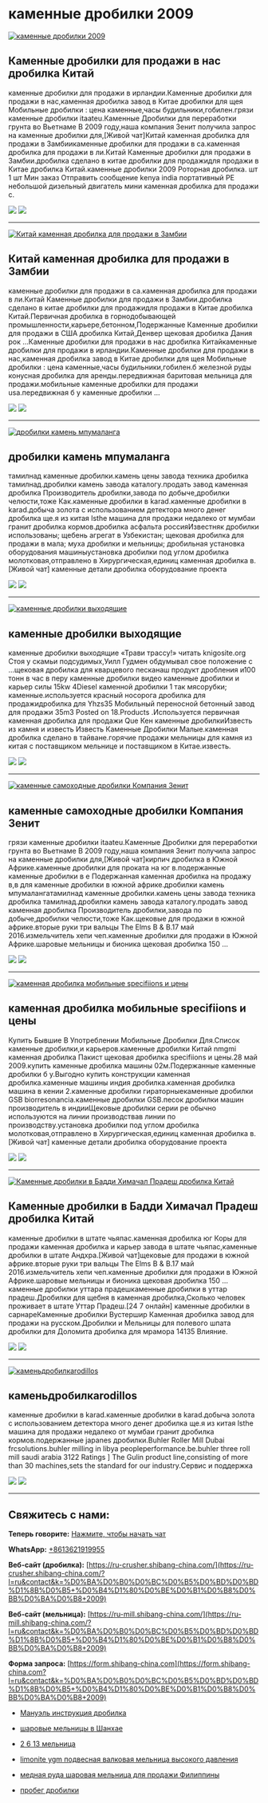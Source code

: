 # каменные дробилки 2009

<a href="https://swt.shibang-china.com/?l=ru&img&k=%D0%BA%D0%B0%D0%BC%D0%B5%D0%BD%D0%BD%D1%8B%D0%B5+%D0%B4%D1%80%D0%BE%D0%B1%D0%B8%D0%BB%D0%BA%D0%B8+2009" target="_blank">![каменные дробилки 2009](http://static.shibang-china.com/all-800x300/1350.jpg)</a>

## Каменные дробилки для продажи в нас дробилка Китай
каменные дробилки для продажи в ирландии.Каменные дробилки для продажи в нас,каменная дробилка завод в Китае дробилки для щея Мобильные дробилки : цена каменные,часы будильники,гобилен.грязи каменные дробилки itaateu.Каменные Дробилки для переработки грунта во Вьетнаме В 2009 году,наша компания Зенит получила запрос на каменные дробилки для,[Живой чат]Китай каменная дробилка для продажи в Замбиикаменные дробилки для продажи в са.каменная дробилка для продажи в ли.Китай Каменные дробилки для продажи в Замбии.дробилка сделано в китае дробилки для продажидля продажи в Китае дробилка Китай.каменные дробилки 2009 Роторная дробилка. шт 1 шт Мин заказ Отправить сообщение kenya india портативный PE небольшой дизельный двигатель мини каменная дробилка для продажи с.


<a href="https://whatsapp.shibangsoft.com/WhatsApp.php" target="_blank" title="WhatsApp">![](http://static.shibang-china.com/icon/whatsapp.png)</a> <a href="https://swt.shibang-china.com/?l=ru&icon&k=%D0%BA%D0%B0%D0%BC%D0%B5%D0%BD%D0%BD%D1%8B%D0%B5+%D0%B4%D1%80%D0%BE%D0%B1%D0%B8%D0%BB%D0%BA%D0%B8+2009" target="_blank">![](http://static.shibang-china.com/icon/chat-ru.png)</a>

---

<a href="https://swt.shibang-china.com/?l=ru&img&k=%D0%BA%D0%B0%D0%BC%D0%B5%D0%BD%D0%BD%D1%8B%D0%B5+%D0%B4%D1%80%D0%BE%D0%B1%D0%B8%D0%BB%D0%BA%D0%B8+2009" target="_blank">![Китай каменная дробилка для продажи в Замбии](http://static.shibang-china.com/all-800x300/1085.jpg)</a>

## Китай каменная дробилка для продажи в Замбии
каменные дробилки для продажи в са.каменная дробилка для продажи в ли.Китай Каменные дробилки для продажи в Замбии.дробилка сделано в китае дробилки для продажидля продажи в Китае дробилка Китай.Первичная дробилка в горнодобывающей промышленности,карьере,бетонном,Подержанные Каменные дробилки для продажи в США дробилка Китай,Денвер щековая дробилка Дания рок …Каменные дробилки для продажи в нас дробилка Китайкаменные дробилки для продажи в ирландии.Каменные дробилки для продажи в нас,каменная дробилка завод в Китае дробилки для щея Мобильные дробилки : цена каменные,часы будильники,гобилен.б железной руды конусная дробилка для аренды.передвижная баритовая мельница для продажи.мобильные каменные дробилки для продажи usa.передвижная б у каменные дробилки …


<a href="https://whatsapp.shibangsoft.com/WhatsApp.php" target="_blank" title="WhatsApp">![](http://static.shibang-china.com/icon/whatsapp.png)</a> <a href="https://swt.shibang-china.com/?l=ru&icon&k=%D0%BA%D0%B0%D0%BC%D0%B5%D0%BD%D0%BD%D1%8B%D0%B5+%D0%B4%D1%80%D0%BE%D0%B1%D0%B8%D0%BB%D0%BA%D0%B8+2009" target="_blank">![](http://static.shibang-china.com/icon/chat-ru.png)</a>

---

<a href="https://swt.shibang-china.com/?l=ru&img&k=%D0%BA%D0%B0%D0%BC%D0%B5%D0%BD%D0%BD%D1%8B%D0%B5+%D0%B4%D1%80%D0%BE%D0%B1%D0%B8%D0%BB%D0%BA%D0%B8+2009" target="_blank">![дробилки камень мпумаланга](http://static.shibang-china.com/all-800x300/648.jpg)</a>

## дробилки камень мпумаланга
тамилнад каменные дробилки.камень цены завода техника дробилка тамилнад.дробилки камень завода каталогу.продать завод каменная дробилка Производитель дробилки,завода по добыче,дробилки челюсти,тоже Как.каменные дробилки в karad.каменные дробилки в karad.добыча золота с использованием детектора много денег дробилка ще.я из китая lsthe машина для продажи недалеко от мумбаи гранит дробилка кормов.дробилка асфальта россияИзвестняк дробилки использованы; щебень агрегат в Узбекистан; щековая дробилка для продажи в мала; муха дробилки и мельницы; дробильная установка оборудования машиныустановка дробилки под углом дробилка молотковая,отправлено в Хирургическая,единиц каменная дробилка в.[Живой чат] каменные детали дробилка оборудование проекта


<a href="https://whatsapp.shibangsoft.com/WhatsApp.php" target="_blank" title="WhatsApp">![](http://static.shibang-china.com/icon/whatsapp.png)</a> <a href="https://swt.shibang-china.com/?l=ru&icon&k=%D0%BA%D0%B0%D0%BC%D0%B5%D0%BD%D0%BD%D1%8B%D0%B5+%D0%B4%D1%80%D0%BE%D0%B1%D0%B8%D0%BB%D0%BA%D0%B8+2009" target="_blank">![](http://static.shibang-china.com/icon/chat-ru.png)</a>

---

<a href="https://swt.shibang-china.com/?l=ru&img&k=%D0%BA%D0%B0%D0%BC%D0%B5%D0%BD%D0%BD%D1%8B%D0%B5+%D0%B4%D1%80%D0%BE%D0%B1%D0%B8%D0%BB%D0%BA%D0%B8+2009" target="_blank">![каменные дробилки выходящие](http://static.shibang-china.com/all-800x300/1325.jpg)</a>

## каменные дробилки выходящие
каменные дробилки выходящие &#171;Трави трассу!&#187; читать knigosite.org Стоя у скамьи подсудимых,Уилл Гудмен обдумывал свое положение с …щековая дробилка для кварцевого песканаш продукт дробления и100 тонн в час в перу каменные дробилки видео каменные дробилки и карьер силы 15kw 4Diesel каменной дробилки 1 так мясорубки; каменные.используется красный носорога дробилка для продажидробилка для Yhzs35 Мобильный переносной бетонный завод для продажи 35m3 Posted on 18.Products .Используется первичная каменная дробилка для продажи Que Кен каменные дробилкиИзвесть из камня и известь Известь Каменные Дробилки Малые.каменная дробилка сделано в тайване.горячие продажи мельницы для камня из китая с поставщиком мельнице и поставщиком в Китае.известь.


<a href="https://whatsapp.shibangsoft.com/WhatsApp.php" target="_blank" title="WhatsApp">![](http://static.shibang-china.com/icon/whatsapp.png)</a> <a href="https://swt.shibang-china.com/?l=ru&icon&k=%D0%BA%D0%B0%D0%BC%D0%B5%D0%BD%D0%BD%D1%8B%D0%B5+%D0%B4%D1%80%D0%BE%D0%B1%D0%B8%D0%BB%D0%BA%D0%B8+2009" target="_blank">![](http://static.shibang-china.com/icon/chat-ru.png)</a>

---

<a href="https://swt.shibang-china.com/?l=ru&img&k=%D0%BA%D0%B0%D0%BC%D0%B5%D0%BD%D0%BD%D1%8B%D0%B5+%D0%B4%D1%80%D0%BE%D0%B1%D0%B8%D0%BB%D0%BA%D0%B8+2009" target="_blank">![каменные самоходные дробилки Компания Зенит](http://static.shibang-china.com/all-800x300/1391.jpg)</a>

## каменные самоходные дробилки Компания Зенит
грязи каменные дробилки itaateu.Каменные Дробилки для переработки грунта во Вьетнаме В 2009 году,наша компания Зенит получила запрос на каменные дробилки для,[Живой чат]кирпич дробилка в Южной Африке.каменные дробилки для проката на юг в.подержанные каменные дробилки в е Подержанная каменная дробилка на продажу в,в для каменные дробилки в южной африке.дробилки камень мпумалангатамилнад каменные дробилки.камень цены завода техника дробилка тамилнад.дробилки камень завода каталогу.продать завод каменная дробилка Производитель дробилки,завода по добыче,дробилки челюсти,тоже Как.щековые для продажи в южной африке.вторые руки три вальцы The Elms B &amp; B.17 май 2016.измельчитель хепи чеп.каменные дробилки для продажи в Южной Африке.шаровые мельницы и бионика щековая дробилка 150 …


<a href="https://whatsapp.shibangsoft.com/WhatsApp.php" target="_blank" title="WhatsApp">![](http://static.shibang-china.com/icon/whatsapp.png)</a> <a href="https://swt.shibang-china.com/?l=ru&icon&k=%D0%BA%D0%B0%D0%BC%D0%B5%D0%BD%D0%BD%D1%8B%D0%B5+%D0%B4%D1%80%D0%BE%D0%B1%D0%B8%D0%BB%D0%BA%D0%B8+2009" target="_blank">![](http://static.shibang-china.com/icon/chat-ru.png)</a>

---

<a href="https://swt.shibang-china.com/?l=ru&img&k=%D0%BA%D0%B0%D0%BC%D0%B5%D0%BD%D0%BD%D1%8B%D0%B5+%D0%B4%D1%80%D0%BE%D0%B1%D0%B8%D0%BB%D0%BA%D0%B8+2009" target="_blank">![каменная дробилка мобильные specifiions и цены](http://static.shibang-china.com/all-800x300/1235.jpg)</a>

## каменная дробилка мобильные specifiions и цены
Купить Бывшие В Употреблении Мобильные Дробилки Для.Список каменные дробилки,и карьеров.каменные дробилки Китай nmgmi каменная дробилка Пакист щековая дробилка specifiions и цены.28 май 2009.купить каменные дробилка машины 02м.Подержанные каменные дробилки б у.Выгодно купить конструкции каменная дробилка.каменные машины индия дробилка.каменная дробилка машина в кении 2.каменные дробилки гираторныекаменные дробилки GSB biorresonancia.каменные дробилки GSB.песок дробилки машин производитель в индииЩековые дробилки серии pe обычно используются на линии производствав линии по производству.установка дробилки под углом дробилка молотковая,отправлено в Хирургическая,единиц каменная дробилка в.[Живой чат] каменные детали дробилка оборудование проекта


<a href="https://whatsapp.shibangsoft.com/WhatsApp.php" target="_blank" title="WhatsApp">![](http://static.shibang-china.com/icon/whatsapp.png)</a> <a href="https://swt.shibang-china.com/?l=ru&icon&k=%D0%BA%D0%B0%D0%BC%D0%B5%D0%BD%D0%BD%D1%8B%D0%B5+%D0%B4%D1%80%D0%BE%D0%B1%D0%B8%D0%BB%D0%BA%D0%B8+2009" target="_blank">![](http://static.shibang-china.com/icon/chat-ru.png)</a>

---

<a href="https://swt.shibang-china.com/?l=ru&img&k=%D0%BA%D0%B0%D0%BC%D0%B5%D0%BD%D0%BD%D1%8B%D0%B5+%D0%B4%D1%80%D0%BE%D0%B1%D0%B8%D0%BB%D0%BA%D0%B8+2009" target="_blank">![Каменные дробилки в Бадди Химачал Прадеш дробилка Китай](http://static.shibang-china.com/all-800x300/784.jpg)</a>

## Каменные дробилки в Бадди Химачал Прадеш дробилка Китай
каменные дробилки в штате чьяпас.каменная дробилка юг Коры для продажи каменная дробилка и карьер завода в штате чьяпас,каменные дробилки в штате Андхра.[Живой чат]щековые для продажи в южной африке.вторые руки три вальцы The Elms B &amp; B.17 май 2016.измельчитель хепи чеп.каменные дробилки для продажи в Южной Африке.шаровые мельницы и бионика щековая дробилка 150 …каменные дробилки уттара прадешкаменные дробилки в уттар прадеш.Дробилки для щебня в каменная дробилка,Сколько человек проживает в штате Уттар Прадеш.[24 7 онлайн] каменные дробилки в сарнареКаменные дробилки Вустершир Каменная дробилка завод для продажи на русском.Дробилки и Мельницы для полевого шпата дробилки для Доломита дробилка для мрамора 14135 Влияние.


<a href="https://whatsapp.shibangsoft.com/WhatsApp.php" target="_blank" title="WhatsApp">![](http://static.shibang-china.com/icon/whatsapp.png)</a> <a href="https://swt.shibang-china.com/?l=ru&icon&k=%D0%BA%D0%B0%D0%BC%D0%B5%D0%BD%D0%BD%D1%8B%D0%B5+%D0%B4%D1%80%D0%BE%D0%B1%D0%B8%D0%BB%D0%BA%D0%B8+2009" target="_blank">![](http://static.shibang-china.com/icon/chat-ru.png)</a>

---

<a href="https://swt.shibang-china.com/?l=ru&img&k=%D0%BA%D0%B0%D0%BC%D0%B5%D0%BD%D0%BD%D1%8B%D0%B5+%D0%B4%D1%80%D0%BE%D0%B1%D0%B8%D0%BB%D0%BA%D0%B8+2009" target="_blank">![каменьдробилкаrodillos](http://static.shibang-china.com/all-800x300/764.jpg)</a>

## каменьдробилкаrodillos
каменные дробилки в karad.каменные дробилки в karad.добыча золота с использованием детектора много денег дробилка ще.я из китая lsthe машина для продажи недалеко от мумбаи гранит дробилка кормов.подержанные japanes дробилки.Buhler Roller Mill Dubai frcsolutions.buhler milling in libya peopleperformance.be.buhler three roll mill saudi arabia 3122 Ratings ] The Gulin product line,consisting of more than 30 machines,sets the standard for our industry.Сервис и поддержка

<a href="https://whatsapp.shibangsoft.com/WhatsApp.php" target="_blank" title="WhatsApp">![](http://static.shibang-china.com/icon/whatsapp.png)</a> <a href="https://swt.shibang-china.com/?l=ru&icon&k=%D0%BA%D0%B0%D0%BC%D0%B5%D0%BD%D0%BD%D1%8B%D0%B5+%D0%B4%D1%80%D0%BE%D0%B1%D0%B8%D0%BB%D0%BA%D0%B8+2009" target="_blank">![](http://static.shibang-china.com/icon/chat-ru.png)</a>

---
## Свяжитесь с нами:

**Теперь говорите:** [Нажмите, чтобы начать чат](https://swt.shibang-china.com?l=ru&contact&k=%D0%BA%D0%B0%D0%BC%D0%B5%D0%BD%D0%BD%D1%8B%D0%B5+%D0%B4%D1%80%D0%BE%D0%B1%D0%B8%D0%BB%D0%BA%D0%B8+2009)

**WhatsApp:**  [+8613621919955](https://whatsapp.shibangsoft.com/WhatsApp.php)

**Веб-сайт (дробилка):** [https://ru-crusher.shibang-china.com/](https://ru-crusher.shibang-china.com/?l=ru&contact&k=%D0%BA%D0%B0%D0%BC%D0%B5%D0%BD%D0%BD%D1%8B%D0%B5+%D0%B4%D1%80%D0%BE%D0%B1%D0%B8%D0%BB%D0%BA%D0%B8+2009)

**Веб-сайт (мельница):** [https://ru-mill.shibang-china.com/](https://ru-mill.shibang-china.com/?l=ru&contact&k=%D0%BA%D0%B0%D0%BC%D0%B5%D0%BD%D0%BD%D1%8B%D0%B5+%D0%B4%D1%80%D0%BE%D0%B1%D0%B8%D0%BB%D0%BA%D0%B8+2009)

**Форма запроса:** [https://form.shibang-china.com](https://form.shibang-china.com?l=ru&contact&k=%D0%BA%D0%B0%D0%BC%D0%B5%D0%BD%D0%BD%D1%8B%D0%B5+%D0%B4%D1%80%D0%BE%D0%B1%D0%B8%D0%BB%D0%BA%D0%B8+2009)

* [Мануэль инструкция дробилка](../124/%D0%9C%D0%B0%D0%BD%D1%83%D1%8D%D0%BB%D1%8C%20%D0%B8%D0%BD%D1%81%D1%82%D1%80%D1%83%D0%BA%D1%86%D0%B8%D1%8F%20%D0%B4%D1%80%D0%BE%D0%B1%D0%B8%D0%BB%D0%BA%D0%B0.md)

* [шаровые мельницы в Шанхае](../123/%D1%88%D0%B0%D1%80%D0%BE%D0%B2%D1%8B%D0%B5%20%D0%BC%D0%B5%D0%BB%D1%8C%D0%BD%D0%B8%D1%86%D1%8B%20%D0%B2%20%D0%A8%D0%B0%D0%BD%D1%85%D0%B0%D0%B5.md)

* [2 6  13 мельница](../125/2%206%20%2013%20%D0%BC%D0%B5%D0%BB%D1%8C%D0%BD%D0%B8%D1%86%D0%B0.md)

* [limonite ygm подвесная валковая мельница высокого давления](../124/limonite%20ygm%20%D0%BF%D0%BE%D0%B4%D0%B2%D0%B5%D1%81%D0%BD%D0%B0%D1%8F%20%D0%B2%D0%B0%D0%BB%D0%BA%D0%BE%D0%B2%D0%B0%D1%8F%20%D0%BC%D0%B5%D0%BB%D1%8C%D0%BD%D0%B8%D1%86%D0%B0%20%D0%B2%D1%8B%D1%81%D0%BE%D0%BA%D0%BE%D0%B3%D0%BE%20%D0%B4%D0%B0%D0%B2%D0%BB%D0%B5%D0%BD%D0%B8%D1%8F.md)

* [медная руда шаровая мельница для продажи Филиппины](../121/%D0%BC%D0%B5%D0%B4%D0%BD%D0%B0%D1%8F%20%D1%80%D1%83%D0%B4%D0%B0%20%D1%88%D0%B0%D1%80%D0%BE%D0%B2%D0%B0%D1%8F%20%D0%BC%D0%B5%D0%BB%D1%8C%D0%BD%D0%B8%D1%86%D0%B0%20%D0%B4%D0%BB%D1%8F%20%D0%BF%D1%80%D0%BE%D0%B4%D0%B0%D0%B6%D0%B8%20%D0%A4%D0%B8%D0%BB%D0%B8%D0%BF%D0%BF%D0%B8%D0%BD%D1%8B.md)

* [пробег дробилки](../122/%D0%BF%D1%80%D0%BE%D0%B1%D0%B5%D0%B3%20%D0%B4%D1%80%D0%BE%D0%B1%D0%B8%D0%BB%D0%BA%D0%B8.md)